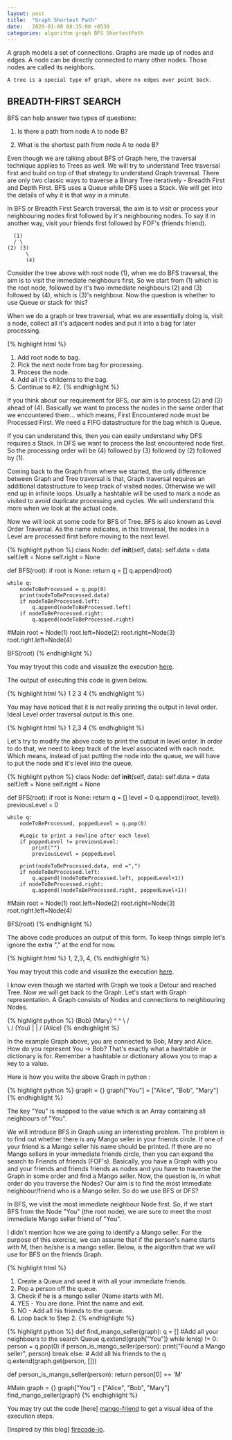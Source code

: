 ```yaml
---
layout: post
title:  "Graph Shortest Path"
date:   2020-01-08 08:35:00 +0530
categories: algorithm graph BFS ShortestPath
---
```

A graph models a set of connections. Graphs are made up of nodes and edges. A node can be directly connected to many other nodes. Those nodes are called its neighbors. 

`A tree is a special type of graph, where no edges ever point back.`

## BREADTH-FIRST SEARCH

BFS can help answer two types of questions:

1. Is there a path from node A to node B?

2. What is the shortest path from node A to node B?

Even though we are talking about BFS of Graph here, the traversal technique applies to Trees as well. We will try to understand Tree traversal first and build on top of that strategy to understand Graph traversal. There are only two classic ways to traverse a Binary Tree iteratively - Breadth First and Depth First. BFS uses a Queue while DFS uses a Stack. We will get into the details of why it is that way in a minute.

In BFS or Breadth First Search traversal, the aim is to visit or process your neighbouring nodes first followed by it's neighbouring nodes. To say it in another way, visit your friends first followed by FOF's (friends friend).

	  (1)
	  / \
	(2) (3)
          \
          (4)

Consider the tree above with root node (1), when we do BFS traversal, the aim is to visit the immediate neighbours first, So we start from (1) which is the root node, followed by it's two immediate neighbours (2) and (3) followed by (4), which is (3)'s neighbour. Now the question is whether to use Queue or stack for this?

When we do a graph or tree traversal, what we are essentially doing is, visit a node, collect all it's adjacent nodes and put it into a bag for later processing. 

{% highlight html %}
1. Add root node to bag.
2. Pick the next node from bag for processing.
3. Process the node.
3. Add all it's childerns to the bag.
4. Continue to #2.
{% endhighlight %}

If you think about our requirement for BFS, our aim is to process (2) and (3) ahead of (4). Basically we want to process the nodes in the same order that we encountered them... which means, First Encountered node must be Processed First. We need a FIFO datastructure for the bag which is Queue.

If you can understand this, then you can easily understand why DFS requires a Stack. In DFS we want to process the last encountered node first. So the processing order will be (4) followed by (3) followed by (2) followed by (1).

Coming back to the Graph from where we started, the only difference between Graph and Tree traversal is that, Graph traversal requires an additional datastructure to keep track of visited nodes. Otherwise we will end up in infinite loops. Usually a hashtable will be used to mark a node as visited to avoid duplicate processing and cycles. We will understand this more when we look at the actual code.

Now we will look at some code for BFS of Tree. BFS is also known as Level Order Traversal. As the name indicates, in this traversal, the nodes in a Level are processed first before moving to the next level. 

{% highlight python %}
class Node:
    def __init__(self, data):
        self.data = data
        self.left = None
        self.right = None
        
def BFS(root):
    if root is None:
        return
    q = []
    q.append(root)
    
    while q:
        nodeToBeProcessed = q.pop(0)
        print(nodeToBeProcessed.data)
        if nodeToBeProcessed.left:
            q.append(nodeToBeProcessed.left)
        if nodeToBeProcessed.right:    
            q.append(nodeToBeProcessed.right)

#Main
root = Node(1)
root.left=Node(2)
root.right=Node(3)
root.right.left=Node(4)

BFS(root)
{% endhighlight %}

You may tryout this code and visualize the execution [here][python-tutor].

The output of executing this code is given below. 

{% highlight html %}
1
2
3
4
{% endhighlight %}

You may have noticed that it is not really printing the output in level order. Ideal Level order traversal output is this one.

{% highlight html %}
1
2,3
4
{% endhighlight %}

Let's try to modify the above code to print the output in level order. In order to do that, we need to keep track of the level associated with each node. Which means, instead of just putting the node into the queue, we will have to put the node and it's level into the queue.

{% highlight python %}
class Node:
    def __init__(self, data):
        self.data = data
        self.left = None
        self.right = None
        
def BFS(root):
    if root is None:
        return
    q = []
    level = 0
    q.append((root, level))
    previousLevel = 0
    
    while q:
        nodeToBeProcessed, poppedLevel = q.pop(0)
        
        #Logic to print a newline after each level
        if poppedLevel != previousLevel:
            print("")
            previousLevel = poppedLevel
            
        print(nodeToBeProcessed.data, end =",")
        if nodeToBeProcessed.left:
            q.append((nodeToBeProcessed.left, poppedLevel+1))
        if nodeToBeProcessed.right:    
            q.append((nodeToBeProcessed.right, poppedLevel+1))

#Main
root = Node(1)
root.left=Node(2)
root.right=Node(3)
root.right.left=Node(4)

BFS(root)
{% endhighlight %}

The above code produces an output of this form. To keep things simple let's ignore the extra "," at the end for now.

{% highlight html %}
1,
2,3,
4,
{% endhighlight %}

You may tryout this code and visualize the execution [here][python-tutor-2].

I know even though we started with Graph we took a Detour and reached Tree. Now we will get back to the Graph. Let's start with Graph representation. A Graph consists of Nodes and connections to neighbouring Nodes.
     
{% highlight python %}
 (Bob)     (Mary)
      ^     ^
       \   /  
        \ /
       (You)
         |
         |
         \/
       (Alice)
{% endhighlight %} 

In the example Graph above, you are connected to Bob, Mary and Alice. How do you represent You -> Bob? That's exactly what a hashtable or dictionary is for. Remember a hashtable or dictionary allows you to map a key to a value.

Here is how you write the above Graph in python :

{% highlight python %}
graph = {}
graph["You"] = ["Alice", "Bob", "Mary"]
{% endhighlight %}       

The key "You" is mapped to the value which is an Array containing all neighbours of "You".

We will introduce BFS in Graph using an interesting problem. The problem is to find out whether there is any Mango seller in your friends circle. If one of your friend is a Mango seller his name should be printed. If there are no Mango sellers in your immediate friends circle, then you can expand the search to Friends of friends (FOF's). Basically, you have a Graph with you and your friends and friends friends as nodes and you have to traverse the Graph in some order and find a Mango seller. Now, the question is, in what order do you traverse the Nodes? Our aim is to find the most immediate neighbour/friend who is a Mango seller. So do we use BFS or DFS?

In BFS, we visit the most immediate neighbour Node first. So, if we start BFS from the Node "You" (the root node), we are sure to meet the most immediate Mango seller friend of "You".

I didn't mention how we are going to identify a Mango seller. For the purpose of this exercise, we can assume that if the person's name starts with M, then he/she is a mango seller. Below, is the algorithm that we will use for BFS on the friends Graph.

{% highlight html %}
1. Create a Queue and seed it with all your immediate friends.
2. Pop a person off the queue.
3. Check if he is a mango seller (Name starts with M).
4. YES - You are done. Print the name and exit.
5. NO - Add all his friends to the queue.
6. Loop back to Step 2.
{% endhighlight %}

{% highlight python %}
def find_mango_seller(graph):
    q = []
    #Add all your neighbours to the search Queue
    q.extend(graph["You"])
    while len(q) != 0:
        person = q.pop(0)
        if person_is_mango_seller(person):
            print("Found a Mango seller", person)
            break
        else:
        	# Add all his friends to the q
            q.extend(graph.get(person, []))

def person_is_mango_seller(person):
    return person[0] == 'M'
    
#Main
graph = {}
graph["You"] = ["Alice", "Bob", "Mary"]
find_mango_seller(graph)
{% endhighlight %}

You may try out the code [here] [mango-friend] to get a visual idea of the execution steps.

[Inspired by this blog] [firecode-io].

[firecode-io]: https://www.firecode.io/blog/7-java-problem-of-the-week---minimum-depth-of-a-tree

[python-tutor]: http://www.pythontutor.com/live.html#code=class%20Node%3A%0A%20%20%20%20def%20__init__%28self,%20data%29%3A%0A%20%20%20%20%20%20%20%20self.data%20%3D%20data%0A%20%20%20%20%20%20%20%20self.left%20%3D%20None%0A%20%20%20%20%20%20%20%20self.right%20%3D%20None%0A%20%20%20%20%20%20%20%20%0Adef%20BFS%28root%29%3A%0A%20%20%20%20if%20root%20is%20None%3A%0A%20%20%20%20%20%20%20%20return%0A%20%20%20%20q%20%3D%20%5B%5D%0A%20%20%20%20q.append%28root%29%0A%20%20%20%20%0A%20%20%20%20while%20q%3A%0A%20%20%20%20%20%20%20%20nodeToBeProcessed%20%3D%20q.pop%280%29%0A%20%20%20%20%20%20%20%20print%28nodeToBeProcessed.data%29%0A%20%20%20%20%20%20%20%20if%20nodeToBeProcessed.left%3A%0A%20%20%20%20%20%20%20%20%20%20%20%20q.append%28nodeToBeProcessed.left%29%0A%20%20%20%20%20%20%20%20if%20nodeToBeProcessed.right%3A%20%20%20%20%0A%20%20%20%20%20%20%20%20%20%20%20%20q.append%28nodeToBeProcessed.right%29%0A%0A%23Main%0Aroot%20%3D%20Node%281%29%0Aroot.left%3DNode%282%29%0Aroot.right%3DNode%283%29%0Aroot.right.left%3DNode%284%29%0A%0ABFS%28root%29&cumulative=false&curInstr=56&heapPrimitives=nevernest&mode=display&origin=opt-live.js&py=3&rawInputLstJSON=%5B%5D&textReferences=false

[python-tutor-2]:http://www.pythontutor.com/live.html#code=class%20Node%3A%0A%20%20%20%20def%20__init__%28self,%20data%29%3A%0A%20%20%20%20%20%20%20%20self.data%20%3D%20data%0A%20%20%20%20%20%20%20%20self.left%20%3D%20None%0A%20%20%20%20%20%20%20%20self.right%20%3D%20None%0A%20%20%20%20%20%20%20%20%0Adef%20BFS%28root%29%3A%0A%20%20%20%20if%20root%20is%20None%3A%0A%20%20%20%20%20%20%20%20return%0A%20%20%20%20q%20%3D%20%5B%5D%0A%20%20%20%20level%20%3D%200%0A%20%20%20%20q.append%28%28root,%20level%29%29%0A%20%20%20%20previousLevel%20%3D%200%0A%20%20%20%20%0A%20%20%20%20while%20q%3A%0A%20%20%20%20%20%20%20%20nodeToBeProcessed,%20poppedLevel%20%3D%20q.pop%280%29%0A%20%20%20%20%20%20%20%20%0A%20%20%20%20%20%20%20%20%23Logic%20to%20print%20a%20newline%20after%20each%20level%0A%20%20%20%20%20%20%20%20if%20poppedLevel%20!%3D%20previousLevel%3A%0A%20%20%20%20%20%20%20%20%20%20%20%20print%28%22%22%29%0A%20%20%20%20%20%20%20%20%20%20%20%20previousLevel%20%3D%20poppedLevel%0A%20%20%20%20%20%20%20%20%20%20%20%20%0A%20%20%20%20%20%20%20%20print%28nodeToBeProcessed.data,%20end%20%3D%22,%22%29%0A%20%20%20%20%20%20%20%20if%20nodeToBeProcessed.left%3A%0A%20%20%20%20%20%20%20%20%20%20%20%20q.append%28%28nodeToBeProcessed.left,%20poppedLevel%2B1%29%29%0A%20%20%20%20%20%20%20%20if%20nodeToBeProcessed.right%3A%20%20%20%20%0A%20%20%20%20%20%20%20%20%20%20%20%20q.append%28%28nodeToBeProcessed.right,%20poppedLevel%2B1%29%29%0A%0A%23Main%0Aroot%20%3D%20Node%281%29%0Aroot.left%3DNode%282%29%0Aroot.right%3DNode%283%29%0Aroot.right.left%3DNode%284%29%0A%0ABFS%28root%29&cumulative=false&curInstr=66&heapPrimitives=nevernest&mode=display&origin=opt-live.js&py=3&rawInputLstJSON=%5B%5D&textReferences=false

[mango-friend]: http://www.pythontutor.com/visualize.html#code=def%20find_mango_seller%28graph%29%3A%0A%20%20%20%20q%20%3D%20%5B%5D%0A%20%20%20%20%23Add%20all%20your%20neighbours%20to%20the%20search%20Queue%0A%20%20%20%20q.extend%28graph%5B%22You%22%5D%29%0A%20%20%20%20while%20len%28q%29%20!%3D%200%3A%0A%20%20%20%20%20%20%20%20person%20%3D%20q.pop%280%29%0A%20%20%20%20%20%20%20%20if%20person_is_mango_seller%28person%29%3A%0A%20%20%20%20%20%20%20%20%20%20%20%20print%28%22Found%20a%20Mango%20seller%22,%20person%29%0A%20%20%20%20%20%20%20%20%20%20%20%20break%0A%20%20%20%20%20%20%20%20else%3A%0A%20%20%20%20%20%20%20%20%20%20%20%20q.extend%28graph.get%28person,%20%5B%5D%29%29%0A%0Adef%20person_is_mango_seller%28person%29%3A%0A%20%20%20%20return%20person%5B0%5D%20%3D%3D%20'M'%0A%20%20%20%20%0A%23Main%0Agraph%20%3D%20%7B%7D%0Agraph%5B%22You%22%5D%20%3D%20%5B%22Alice%22,%20%22Bob%22,%20%22Mary%22%5D%0Afind_mango_seller%28graph%29&cumulative=false&curInstr=31&heapPrimitives=nevernest&mode=display&origin=opt-frontend.js&py=3&rawInputLstJSON=%5B%5D&textReferences=false